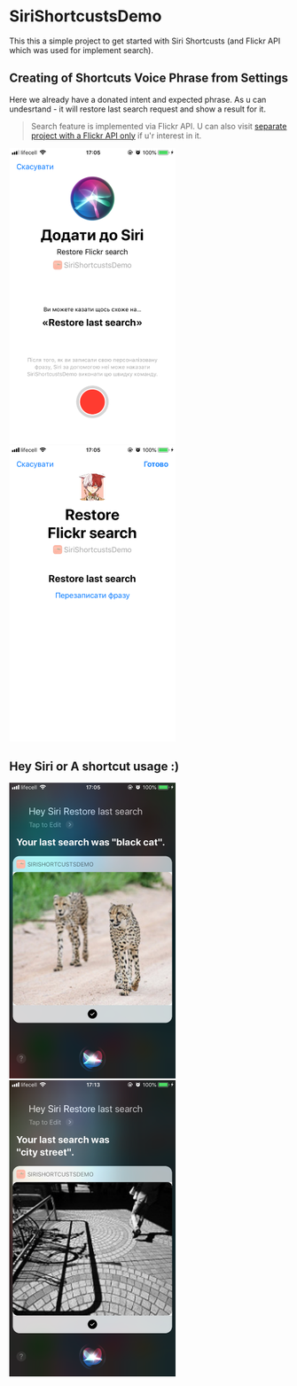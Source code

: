 # SiriShortcustsDemo

This this a simple project to get started with Siri Shortcusts (and Flickr API which was used for implement search). 


## Creating of Shortcuts Voice Phrase from Settings

Here we already have a donated intent and expected phrase. 
As u can undesrtand - it will restore last search request and show a result for it. 

> Search feature is implemented via Flickr API. U can also visit [separate project with a Flickr API only](https://github.com/hellensoloviy/FlickrAPIDemo) if u'r interest in it. 

<img src="https://github.com/hellensoloviy/SiriShortcustsDemo/blob/master/SiriShortcustsDemo/screenshots/IMG_1.PNG" width="300"/>  <img src="https://github.com/hellensoloviy/SiriShortcustsDemo/blob/master/SiriShortcustsDemo/screenshots/IMG_2.PNG" width="300"/> 


## Hey Siri or A shortcut usage :)

<img src="https://github.com/hellensoloviy/SiriShortcustsDemo/blob/master/SiriShortcustsDemo/screenshots/IMG_3.PNG" width="300"/>  <img src="https://github.com/hellensoloviy/SiriShortcustsDemo/blob/master/SiriShortcustsDemo/screenshots/IMG_4.PNG" width="300"/> 
